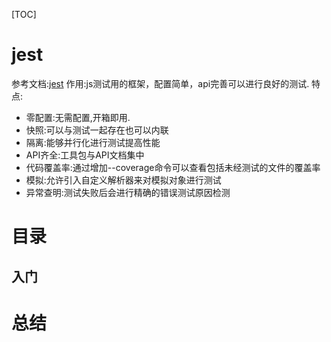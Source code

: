 [TOC]
# jest
参考文档:[jest](https://jest.nodejs.cn/)
作用:js测试用的框架，配置简单，api完善可以进行良好的测试.
特点:
* 零配置:无需配置,开箱即用.
* 快照:可以与测试一起存在也可以内联
* 隔离:能够并行化进行测试提高性能
* API齐全:工具包与API文档集中
* 代码覆盖率:通过增加--coverage命令可以查看包括未经测试的文件的覆盖率
* 模拟:允许引入自定义解析器来对模拟对象进行测试
* 异常查明:测试失败后会进行精确的错误测试原因检测
# 目录
## 入门

# 总结

